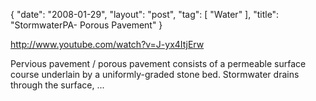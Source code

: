 {
   "date": "2008-01-29",
   "layout": "post",
   "tag": [
      "Water"
   ],
   "title": "StormwaterPA- Porous Pavement"
}

http://www.youtube.com/watch?v=J-yx4ItjErw  

Pervious pavement / porous pavement consists of a permeable surface course underlain by a uniformly-graded stone bed. Stormwater drains through the surface, ...